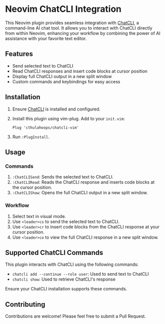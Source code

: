 # Neovim ChatCLI Integration

This Neovim plugin provides seamless integration with
[ChatCLI](https://github.com/cthulahoops/chatcli), a command-line AI chat tool.
It allows you to interact with ChatCLI directly from within Neovim, enhancing
your workflow by combining the power of AI assistance with your favorite text
editor.

## Features

- Send selected text to ChatCLI
- Read ChatCLI responses and insert code blocks at cursor position
- Display full ChatCLI output in a new split window
- Custom commands and keybindings for easy access

## Installation

1. Ensure [ChatCLI](https://github.com/cthulahoops/chatcli) is installed and configured.
2. Install this plugin using vim-plug. Add to your `init.vim`:

   ```vim
   Plug 'cthulahoops/chatcli-vim'
   ```

3. Run `:PlugInstall`.

## Usage

### Commands

1. `:ChatCLISend`: Sends the selected text to ChatCLI.
2. `:ChatCLIRead`: Reads the ChatCLI response and inserts code blocks at the cursor position.
3. `:ChatCLIShow`: Opens the full ChatCLI output in a new split window.

### Workflow

1. Select text in visual mode.
2. Use `<leader>cs` to send the selected text to ChatCLI.
3. Use `<leader>cr` to insert code blocks from the ChatCLI response at your cursor position.
4. Use `<leader>co` to view the full ChatCLI response in a new split window.

## Supported ChatCLI Commands

This plugin interacts with ChatCLI using the following commands:

- `chatcli add --continue --role user`: Used to send text to ChatCLI
- `chatcli show`: Used to retrieve ChatCLI's response

Ensure your ChatCLI installation supports these commands.

## Contributing

Contributions are welcome! Please feel free to submit a Pull Request.
